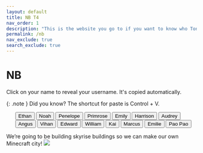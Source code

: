 ```yaml
---
layout: default
title: NB T4
nav_order: 1
description: "This is the website you go to if you want to know who Tony Le is." 
permalink: /nb
nav_exclude: true
search_exclude: true
---
```


# NB

Click on your name to reveal your username. It's copied automatically.

{: .note }
Did you know? The shortcut for paste is Control + V.

<ol start="1">
  <button class="btn" type="button">Ethan</button>
  <button class="btn" type="button">Noah</button>
  <button class="btn" type="button">Penelope</button>
  <button class="btn" type="button">Primrose</button>
  <button class="btn" type="button">Emily</button>
  <button class="btn" type="button">Harrison</button>
  <button class="btn" type="button">Audrey</button>
  <button class="btn" type="button">Angus</button>
  <button class="btn" type="button">Vihan</button>
  <button class="btn" type="button">Edward</button>
  <button class="btn" type="button">William</button>
  <button class="btn" type="button">Kai</button>
  <button class="btn" type="button">Marcus</button>
  <button class="btn" type="button">Emilie</button>
  <button class="btn" type="button">Pao Pao</button>
</ol>

We’re going to be building skyrise buildings so we can make our own Minecraft city!
![](https://static.planetminecraft.com/files/resource_media/screenshot/1834/2018-08-23-17-51-14-copy-1535046684.png)

<script>
  var prefix = "junior";
  var suffix = "@jnreng.onmicrosoft.com";
  var ol = document.getElementsByTagName("ol")[0];
  
  ol.onclick = function(e) {
    var li = e.target, i = ol.start || 1;
    while (li.previousElementSibling) {
      li = li.previousElementSibling;
      i += 1;   
    }
    var username = prefix + i + suffix;
    navigator.clipboard.writeText(username);
    alert(username);
  };
</script>

<!--
<input type="text" value="Hello World" id="myInput">

<div class="tooltip">
<button onclick="myFunction()">
  <span class="tooltiptext" id="myTooltip">Copy to clipboard</span>
  Copy text
  </button>
</div>

<script>
function myFunction() {
  var copyText = document.getElementById("myInput");
  copyText.select();
  copyText.setSelectionRange(0, 99999);
  navigator.clipboard.writeText(copyText.value);
  
  var tooltip = document.getElementById("myTooltip");
  tooltip.innerHTML = "Copied: " + copyText.value;
}
</script>

<button type="button" name="button" class="btn">Button element</button>

<button class="btn js-toggle-dark-mode">Preview dark color scheme</button>

<script>
const toggleDarkMode = document.querySelector('.js-toggle-dark-mode');

jtd.addEvent(toggleDarkMode, 'click', function(){
  if (jtd.getTheme() === 'dark') {
    jtd.setTheme('light');
    toggleDarkMode.textContent = 'Preview dark color scheme';
  } else {
    jtd.setTheme('dark');
    toggleDarkMode.textContent = 'Return to the light side';
  }
});
</script>
-->
